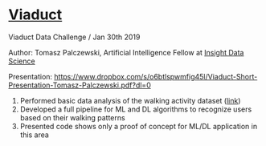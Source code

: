 # [Viaduct](https://www.dropbox.com/s/o6btlspwmfig45l/Viaduct-Short-Presentation-Tomasz-Palczewski.pdf?dl=0)

Viaduct Data Challenge / Jan 30th 2019

Author: Tomasz Palczewski, Artificial Intelligence Fellow at [Insight Data Science](https://www.insightdata.ai)

Presentation: https://www.dropbox.com/s/o6btlspwmfig45l/Viaduct-Short-Presentation-Tomasz-Palczewski.pdf?dl=0

  
  1) Performed basic data analysis of the walking activity dataset ([link](https://bit.ly/2G8aHx1))
  2) Developed a full pipeline for ML and DL algorithms to recognize users based on their walking patterns
  3) Presented code shows only a proof of concept for ML/DL application in this area 
